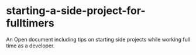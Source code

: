 # starting-a-side-project-for-fulltimers
An Open document including tips on starting side projects while working full time as a developer.
